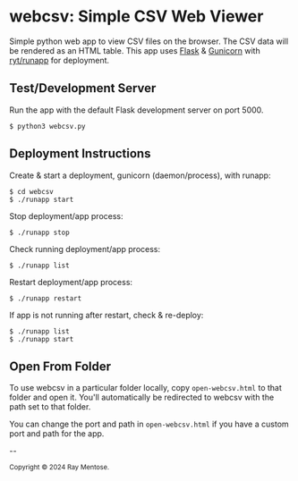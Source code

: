 # webcsv: Simple CSV Web Viewer

Simple python web app to view CSV files on the browser. The CSV data will be rendered as an HTML table. This app uses [Flask](https://github.com/flask/flask) & [Gunicorn](https://github.com/gunicorn/gunicorn) with [ryt/runapp](https://github.com/ryt/runapp) for deployment.

## Test/Development Server

Run the app with the default Flask development server on port 5000.

```
$ python3 webcsv.py
```

## Deployment Instructions

Create & start a deployment, gunicorn (daemon/process), with runapp:

```
$ cd webcsv
$ ./runapp start
```

Stop deployment/app process:

```
$ ./runapp stop
```

Check running deployment/app process:

```
$ ./runapp list
```

Restart deployment/app process:

```
$ ./runapp restart
```

If app is not running after restart, check & re-deploy:

```
$ ./runapp list
$ ./runapp start
```

## Open From Folder

To use webcsv in a particular folder locally, copy `open-webcsv.html` to that folder and open it. You'll automatically be redirected to webcsv with the path set to that folder.

You can change the port and path in `open-webcsv.html` if you have a custom port and path for the app.

--

<small>Copyright &copy; 2024 Ray Mentose.</small>

